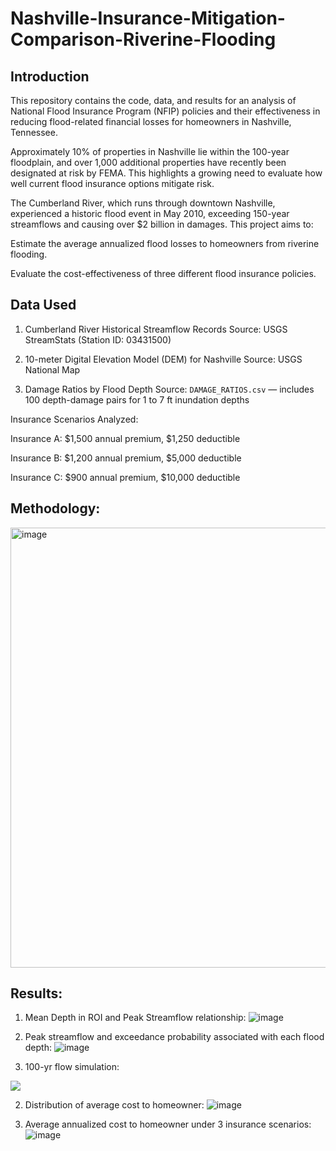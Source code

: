 # Nashville-Insurance-Mitigation-Comparison-Riverine-Flooding

## Introduction
This repository contains the code, data, and results for an analysis of National Flood Insurance Program (NFIP) policies and their effectiveness in reducing flood-related financial losses for homeowners in Nashville, Tennessee.

Approximately 10% of properties in Nashville lie within the 100-year floodplain, and over 1,000 additional properties have recently been designated at risk by FEMA. This highlights a growing need to evaluate how well current flood insurance options mitigate risk.

The Cumberland River, which runs through downtown Nashville, experienced a historic flood event in May 2010, exceeding 150-year streamflows and causing over $2 billion in damages. This project aims to:

Estimate the average annualized flood losses to homeowners from riverine flooding.

Evaluate the cost-effectiveness of three different flood insurance policies.
## Data Used
1. Cumberland River Historical Streamflow Records
Source: USGS StreamStats (Station ID: 03431500)

2. 10-meter Digital Elevation Model (DEM) for Nashville
Source: USGS National Map

3. Damage Ratios by Flood Depth
Source: `DAMAGE_RATIOS.csv` — includes 100 depth-damage pairs for 1 to 7 ft inundation depths

Insurance Scenarios Analyzed:

Insurance A: $1,500 annual premium, $1,250 deductible

Insurance B: $1,200 annual premium, $5,000 deductible

Insurance C: $900 annual premium, $10,000 deductible
   
##  Methodology: 
<img width="704" alt="image" src="https://user-images.githubusercontent.com/83591548/227374113-f89bab42-1e32-45fd-823d-a48486e8d3c2.png">

## Results: 
1. Mean Depth in ROI and Peak Streamflow relationship:
![image](https://github.com/raghavsharma99/Nashville-Insurance-Mitigation-Comparison-Riverine-Flooding/assets/83591548/cdcd211e-002b-42b1-8eae-d15632560214)

2. Peak streamflow and exceedance probability associated with each flood depth:
![image](https://github.com/raghavsharma99/Nashville-Insurance-Mitigation-Comparison-Riverine-Flooding/assets/83591548/e650eef4-8b27-4078-9bcc-359d42553297)

3. 100-yr flow simulation:

![](https://github.com/raghavsharma99/Nashville-Insurance-Mitigation-Comparison-Riverine-Flooding/blob/main/100yrGIFCumberland.gif)

2. Distribution of average cost to homeowner:
![image](https://github.com/raghavsharma99/Nashville-Insurance-Mitigation-Comparison-Riverine-Flooding/assets/83591548/b6d10938-c37c-489a-9b37-a74337fc0387)

3. Average annualized cost to homeowner under 3 insurance scenarios:
![image](https://github.com/raghavsharma99/Nashville-Insurance-Mitigation-Comparison-Riverine-Flooding/assets/83591548/a07e7c61-e3d7-49b8-8db7-505626e514ed)

 
